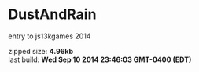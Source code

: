 DustAndRain
===========

entry to js13kgames 2014

zipped size: **4.96kb**  
last build:  **Wed Sep 10 2014 23:46:03 GMT-0400 (EDT)**
